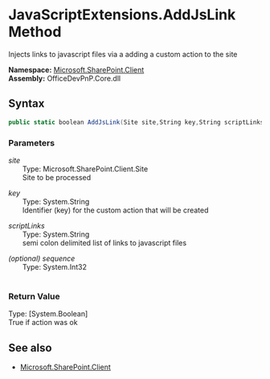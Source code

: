 # JavaScriptExtensions.AddJsLink Method  
Injects links to javascript files via a adding a custom action to the site  

**Namespace:** [Microsoft.SharePoint.Client](Microsoft.SharePoint.Client.md)  
**Assembly:** OfficeDevPnP.Core.dll  
## Syntax
```C#
public static boolean AddJsLink(Site site,String key,String scriptLinks,Int32 sequence)
```
### Parameters
*site*  
&emsp;&emsp;Type: Microsoft.SharePoint.Client.Site  
&emsp;&emsp;Site to be processed  
  
*key*  
&emsp;&emsp;Type: System.String  
&emsp;&emsp;Identifier (key) for the custom action that will be created  
  
*scriptLinks*  
&emsp;&emsp;Type: System.String  
&emsp;&emsp;semi colon delimited list of links to javascript files  
  
*(optional) sequence*  
&emsp;&emsp;Type: System.Int32  
&emsp;&emsp;  
  
### Return Value
Type: [System.Boolean]  
True if action was ok

## See also
- [Microsoft.SharePoint.Client](Microsoft.SharePoint.Client.md)
